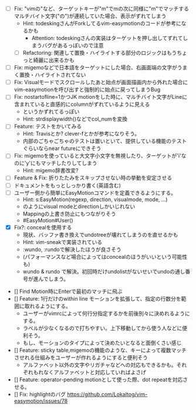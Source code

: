 - [ ] Fix: "vimの"など、ターゲットキーが"m"でmの次に同様に"m"でマッチするマルチバイト文字("の")が連続していた場合、表示がずれてしまう
    - Hint: todeskingさんがForkしてるvim-easymotionのコードが参考になるかも
        - Attention: todeskingさんの実装はターゲットを押し出してずれてしまうバグがあるっぽいので注意
    - [ ] Refactoring: 関連して置換・ハイライトする部分のロジックはもうちょっと綺麗に出来るかも
- [ ] Fix: migemoなどで日本語をターゲットにした場合、右画面端の文字がうまく置換・ハイライトされてない
- [ ] Fix: Visualモードでスクロールしたあと始点が画面描画内から外れた場合にvim-easymotionを呼び出すと強制的に始点に戻ってしまうBug
- [ ] Fix: nostartofline=1かつJK motionをした時に、マルチバイト文字がLineに含まれていると直感的にcolumnがずれているように見える
    - というかずれてるっぽい
    - Hint: strdisplaywidth()などでcol_numを変換
- [ ] Feature: テストをかいてみる
    - Hint: Travisとか? clever-fとかが参考になりそう。
    - 内部のごちゃごちゃのテストは置いといて、提供している機能のテストぐらいならnear futureにできそう
- [ ] Fix: migemoを使っていると大文字小文字を無視したり、ターゲットが'i'なのに'y'にもマッチしたりしてしまう
    - Hint: migemo辞書改変?
- [ ] Feature & Fix: 折りたたみをスキップさせない時の挙動を安定させる
- [ ] ドキュメントをもっとしっかり書く(英語含む)
- [ ] ユーザー側から簡単にEasyMotionコマンドを定義できるようにする。
    - Hint: s:EasyMotion(regexp, direction, visualmode, mode, ...)
    - のようにvisual modeとdirectionしかいじれない
    - Mappingの上書き防止にもつながりそう
    - #EasyMotion#User()
- [x] Fix?: concealを使用する
    - 現状、バッファ書き換えでundotreeが壊れてしまうのを直せるかも
    - Hint: vim-sneakで実装されている
    - :wundo, :rundoで解決したほうが良さそう
    - (パフォーマンスなど場合によってはconcealのほうがいいという可能性も)
    - wundo & rundo で解決。初回時だけundolistがないせいでundoの通し番号が進んでしまう。
- [] Find Motion時にEnterで最初のマッチに飛ぶ
- [] Feature: 1行だけのwithin line モーションを拡張して、指定の行数分を範囲に取れるようにする。
    - ユーザーがvimrcによって何行分指定するかを前後別々に決めれるようにする。
    - ラベルが少なくなるので打ちやすい。上下移動してから使う人などに便利そう。
    - もし、モーションのタイプによって決めたいとなると面倒くさい感じ
- [] Feature: sticky table,migemoの機能のような、キーによって複数マッチさせれる仕組みをユーザーが作れるようにすると便利そう
    - アルファベット以外の文字やリガチャなどへの対応もできるかも。それぞれもれなくアルファベットと対応していればよさげ
- [] Feature: operator-pending motionとして使った際、dot repeatを対応させる。
- [] Fix: highlightのバグ https://github.com/Lokaltog/vim-easymotion/issues/78
